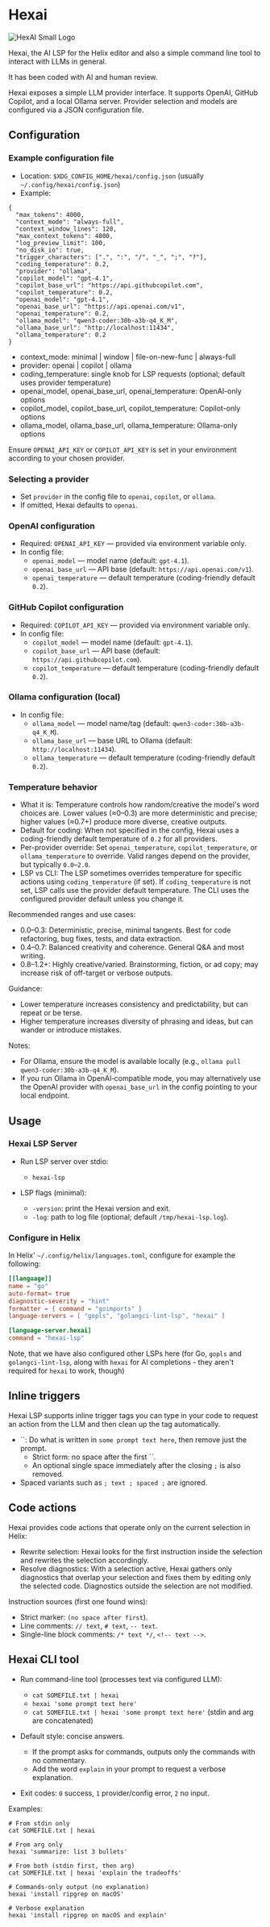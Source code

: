 # Hexai

![HexAI Small Logo](hexai-small.png)

Hexai, the AI LSP for the Helix editor and also a simple command line tool to interact with LLMs in general.

It has been coded with AI and human review.

Hexai exposes a simple LLM provider interface. It supports OpenAI, GitHub Copilot, and a local Ollama server. Provider selection and models are configured via a JSON configuration file.

## Configuration

### Example configuration file

- Location: `$XDG_CONFIG_HOME/hexai/config.json` (usually `~/.config/hexai/config.json`)
- Example:

```
{
  "max_tokens": 4000,
  "context_mode": "always-full",
  "context_window_lines": 120,
  "max_context_tokens": 4000,
  "log_preview_limit": 100,
  "no_disk_io": true,
  "trigger_characters": [".", ":", "/", "_", ";", "?"],
  "coding_temperature": 0.2,
  "provider": "ollama",
  "copilot_model": "gpt-4.1",
  "copilot_base_url": "https://api.githubcopilot.com",
  "copilot_temperature": 0.2,
  "openai_model": "gpt-4.1",
  "openai_base_url": "https://api.openai.com/v1",
  "openai_temperature": 0.2,
  "ollama_model": "qwen3-coder:30b-a3b-q4_K_M",
  "ollama_base_url": "http://localhost:11434",
  "ollama_temperature": 0.2
}
```

* context_mode: minimal | window | file-on-new-func | always-full
* provider: openai | copilot | ollama
* coding_temperature: single knob for LSP requests (optional; default uses provider temperature)
* openai_model, openai_base_url, openai_temperature: OpenAI-only options
* copilot_model, copilot_base_url, copilot_temperature: Copilot-only options
* ollama_model, ollama_base_url, ollama_temperature: Ollama-only options

Ensure `OPENAI_API_KEY` or `COPILOT_API_KEY` is set in your environment according to your chosen provider.

### Selecting a provider

- Set `provider` in the config file to `openai`, `copilot`, or `ollama`.
- If omitted, Hexai defaults to `openai`.

### OpenAI configuration

- Required: `OPENAI_API_KEY` — provided via environment variable only.
- In config file:
  - `openai_model` — model name (default: `gpt-4.1`).
  - `openai_base_url` — API base (default: `https://api.openai.com/v1`).
  - `openai_temperature` — default temperature (coding-friendly default `0.2`).

### GitHub Copilot configuration

- Required: `COPILOT_API_KEY` — provided via environment variable only.
- In config file:
  - `copilot_model` — model name (default: `gpt-4.1`).
  - `copilot_base_url` — API base (default: `https://api.githubcopilot.com`).
  - `copilot_temperature` — default temperature (coding-friendly default `0.2`).

### Ollama configuration (local)

- In config file:
  - `ollama_model` — model name/tag (default: `qwen3-coder:30b-a3b-q4_K_M`).
  - `ollama_base_url` — base URL to Ollama (default: `http://localhost:11434`).
  - `ollama_temperature` — default temperature (coding-friendly default `0.2`).

### Temperature behavior

* What it is: Temperature controls how random/creative the model's word choices are.
  Lower values (≈0–0.3) are more deterministic and precise; higher values (≈0.7+)
  produce more diverse, creative outputs.
* Default for coding: When not specified in the config, Hexai uses a
  coding-friendly default temperature of `0.2` for all providers.
* Per-provider override: Set `openai_temperature`, `copilot_temperature`, or
  `ollama_temperature` to override. Valid ranges depend on the provider, but
  typically `0.0`–`2.0`.
* LSP vs CLI: The LSP sometimes overrides temperature for specific actions
  using `coding_temperature` (if set). If `coding_temperature` is not set,
  LSP calls use the provider default temperature. The CLI uses the configured
  provider default unless you change it.

Recommended ranges and use cases:

- 0.0–0.3: Deterministic, precise, minimal tangents. Best for code
  refactoring, bug fixes, tests, and data extraction.
- 0.4–0.7: Balanced creativity and coherence. General Q&A and most writing.
- 0.8–1.2+: Highly creative/varied. Brainstorming, fiction, or ad copy; may
  increase risk of off-target or verbose outputs.

Guidance:

- Lower temperature increases consistency and predictability, but can repeat
  or be terse.
- Higher temperature increases diversity of phrasing and ideas, but can wander
  or introduce mistakes.

Notes:
- For Ollama, ensure the model is available locally (e.g., `ollama pull qwen3-coder:30b-a3b-q4_K_M`).
- If you run Ollama in OpenAI‑compatible mode, you may alternatively use the
  OpenAI provider with `openai_base_url` in the config pointing to your local endpoint.

## Usage

### Hexai LSP Server

- Run LSP server over stdio:
  - `hexai-lsp`

- LSP flags (minimal):
  - `-version`: print the Hexai version and exit.
  - `-log`: path to log file (optional; default `/tmp/hexai-lsp.log`).

### Configure in Helix
 
In Helix'  `~/.config/helix/languages.toml`, configure for example the following:

```toml
[[language]]
name = "go"
auto-format= true
diagnostic-severity = "hint"
formatter = { command = "goimports" }
language-servers = [ "gopls", "golangci-lint-lsp", "hexai" ]

[language-server.hexai]
command = "hexai-lsp"
```

Note, that we have also configured other LSPs here (for Go, `gopls` and `golangci-lint-lsp`, along with `hexai` for AI completions - they aren't required for `hexai` to work, though)

## Inline triggers

Hexai LSP supports inline trigger tags you can type in your code to request an
action from the LLM and then clean up the tag automatically.

- ``: Do what is written in `some prompt text here`, then remove just the prompt.
  - Strict form: no space after the first ``.
  - An optional single space immediately after the closing `;` is also removed.
- Spaced variants such as `; text ; spaced ;` are ignored.


## Code actions

Hexai provides code actions that operate only on the current selection in Helix:

- Rewrite selection: Hexai looks for the first instruction inside the selection
  and rewrites the selection accordingly.
- Resolve diagnostics: With a selection active, Hexai gathers only diagnostics
  that overlap your selection and fixes them by editing only the selected code.
  Diagnostics outside the selection are not modified.

Instruction sources (first one found wins):

- Strict marker: `` (no space after first ``).
- Line comments: `// text`, `# text`, `-- text`.
- Single-line block comments: `/* text */`, `<!-- text -->`.

## Hexai CLI tool

- Run command-line tool (processes text via configured LLM):
  - `cat SOMEFILE.txt | hexai`
  - `hexai 'some prompt text here'`
  - `cat SOMEFILE.txt | hexai 'some prompt text here'` (stdin and arg are concatenated)

- Default style: concise answers.
  - If the prompt asks for commands, outputs only the commands with no commentary.
  - Add the word `explain` in your prompt to request a verbose explanation.
- Exit codes: `0` success, `1` provider/config error, `2` no input.

Examples:

```
# From stdin only
cat SOMEFILE.txt | hexai

# From arg only
hexai 'summarize: list 3 bullets'

# From both (stdin first, then arg)
cat SOMEFILE.txt | hexai 'explain the tradeoffs'

# Commands-only output (no explanation)
hexai 'install ripgrep on macOS'

# Verbose explanation
hexai 'install ripgrep on macOS and explain'
```
